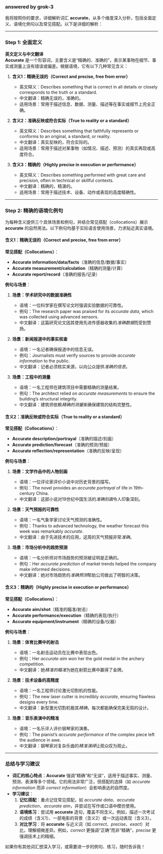 ### answered by grok-3
我将按照你的要求，详细解析词汇 **accurate**，从多个维度深入分析，包括全面定义、语境化例句以及常见搭配。以下是详细的解析：

---

### Step 1: 全面定义

**英文定义与中文翻译**  
**Accurate** 是一个形容词，主要含义是“精确的、准确的”，表示某事物在细节、事实或测量上没有错误或偏差。根据语境，它有以下几种常见含义：

1. **含义1：精确无误的（Correct and precise, free from error）**  
   - 英文释义：Describes something that is correct in all details or closely corresponds to the truth or a standard.  
   - 中文翻译：精确无误的，准确的。  
   - 适用场景：常用于描述信息、数据、测量、描述等在事实或细节上完全正确。  

2. **含义2：准确反映或符合实际（True to reality or a standard）**  
   - 英文释义：Describes something that faithfully represents or conforms to an original, a standard, or reality.  
   - 中文翻译：真实反映的，符合实际的。  
   - 适用场景：常用于描述对某事物（如情况、描述、预测）的真实再现或高度符合。  

3. **含义3：精确的（Highly precise in execution or performance）**  
   - 英文释义：Describes something performed with great care and precision, often in technical or skillful contexts.  
   - 中文翻译：精确的，精湛的。  
   - 适用场景：常用于描述技术、设备、动作或表现的高度精确性。

---

### Step 2: 精确的语境化例句

为每种含义提供三个具体场景和例句，并结合常见搭配（collocations）展示 **accurate** 的自然用法。以下例句均基于实际语言使用场景，力求贴近真实语境。

#### 含义1：精确无误的（Correct and precise, free from error）

**常见搭配（Collocations）**：  
- **Accurate information/data/facts**（准确的信息/数据/事实）  
- **Accurate measurement/calculation**（精确的测量/计算）  
- **Accurate report/record**（准确的报告/记录）  

**例句与场景**：  
1. **场景：学术研究中的数据准确性**  
   - 语境：一位科学家在撰写论文时强调实验数据的可靠性。  
   - 例句：The research paper was praised for its *accurate data*, which was collected using advanced sensors.  
   - 中文翻译：这篇研究论文因其使用先进传感器收集的*准确数据*而受到赞扬。  

2. **场景：新闻报道中的事实核查**  
   - 语境：一名记者确保报道中的信息无误。  
   - 例句：Journalists must verify sources to provide *accurate information* to the public.  
   - 中文翻译：记者必须核实来源，以向公众提供*准确的信息*。  

3. **场景：工程中的测量**  
   - 语境：一名工程师在建筑项目中需要精确的测量结果。  
   - 例句：The architect relied on *accurate measurements* to ensure the building’s structural integrity.  
   - 中文翻译：建筑师依赖*精确的测量*来确保建筑的结构完整性。  

#### 含义2：准确反映或符合实际（True to reality or a standard）

**常见搭配（Collocations）**：  
- **Accurate description/portrayal**（准确的描述/刻画）  
- **Accurate prediction/forecast**（准确的预测/预报）  
- **Accurate reflection/representation**（准确的反映/呈现）  

**例句与场景**：  
1. **场景：文学作品中的人物刻画**  
   - 语境：一位评论家评价小说中对历史背景的描写。  
   - 例句：The novel provides an *accurate portrayal* of life in 19th-century China.  
   - 中文翻译：这部小说对19世纪中国生活的*准确刻画*令人印象深刻。  

2. **场景：天气预报的可靠性**  
   - 语境：一名气象学家讨论天气预测的准确性。  
   - 例句：Thanks to advanced technology, the weather forecast this week was remarkably *accurate*.  
   - 中文翻译：由于先进技术的应用，这周的天气预报非常*准确*。  

3. **场景：市场分析中的趋势预测**  
   - 语境：一名分析师对市场趋势的预测被证明是正确的。  
   - 例句：Her *accurate prediction* of market trends helped the company make informed decisions.  
   - 中文翻译：她对市场趋势的*准确预测*帮助公司做出了明智的决策。  

#### 含义3：精确的（Highly precise in execution or performance）

**常见搭配（Collocations）**：  
- **Accurate aim/shot**（精准的瞄准/射击）  
- **Accurate performance/execution**（精确的表现/执行）  
- **Accurate equipment/instrument**（精确的设备/仪器）  

**例句与场景**：  
1. **场景：体育比赛中的射击**  
   - 语境：一名射击运动员在比赛中表现出色。  
   - 例句：Her *accurate aim* won her the gold medal in the archery competition.  
   - 中文翻译：她*精准的瞄准*为她在射箭比赛中赢得了金牌。  

2. **场景：技术设备的高精度**  
   - 语境：一名工程师讨论激光切割机的性能。  
   - 例句：The new laser cutter is incredibly *accurate*, ensuring flawless designs every time.  
   - 中文翻译：新型激光切割机极其*精确*，每次都能确保完美无瑕的设计。  

3. **场景：音乐表演中的精准**  
   - 语境：一名乐评人评价钢琴家的演奏。  
   - 例句：The pianist’s *accurate performance* of the complex piece left the audience in awe.  
   - 中文翻译：钢琴家对复杂乐曲的*精准演绎*让观众叹为观止。  

---

### 总结与学习建议

- **词汇的核心特点**：**Accurate** 强调“精确”和“无误”，适用于描述事实、测量、预测、表演等多个领域。它的用法非常广泛，但搭配的选择（如 *accurate information* 而非 *correct information*）会影响表达的自然度。  
- **学习建议**：  
  1. **记忆搭配**：重点记住常见搭配，如 *accurate data*、*accurate prediction*、*accurate aim*，并尝试在写作或口语中模仿使用。  
  2. **语境练习**：尝试用 **accurate** 造句，覆盖不同含义。例如，描述一次考试的成绩（含义1）、一部电影的背景（含义2）或一次运动表现（含义3）。  
  3. **对比学习**：将 **accurate** 与近义词（如 *correct*、*precise*、*exact*）对比，理解细微差异。例如，*correct* 更强调“正确”而非“精确”，*precise* 更强调技术上的精细。  

如果你有其他词汇想深入学习，或需要进一步的例句、练习，随时告诉我！